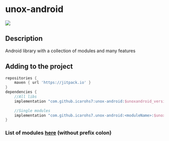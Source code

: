 # unox-android
[![](
https://jitpack.io/v/icarohs7/unox-android.svg)](
https://jitpack.io/#icarohs7/unox-android)

## Description
Android library with a collection of modules and many features

## Adding to the project
````groovy
repositories {
    maven { url 'https://jitpack.io' }
}
dependencies {
    //All libs
    implementation "com.github.icarohs7:unox-android:$unoxandroid_version"
 
    //Single modules
    implementation "com.github.icarohs7.unox-android:<moduleName>:$unoxandroid_version"
}
````
### List of modules [here](https://github.com/icarohs7/unox-android/tree/master/settings.gradle) (without prefix colon)